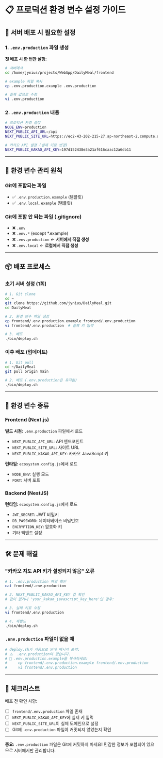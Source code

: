 # 📋 프로덕션 환경 변수 설정 가이드

## 🚀 서버 배포 시 필요한 설정

### 1. `.env.production` 파일 생성

**첫 배포 시 한 번만 실행:**

```bash
# 서버에서
cd /home/jynius/projects/WebApp/DailyMeal/frontend

# example 파일 복사
cp .env.production.example .env.production

# 실제 값으로 수정
vi .env.production
```

### 2. `.env.production` 내용

```bash
# 프로덕션 환경 설정
NODE_ENV=production
NEXT_PUBLIC_API_URL=/api
NEXT_PUBLIC_SITE_URL=https://ec2-43-202-215-27.ap-northeast-2.compute.amazonaws.com

# 카카오 API 설정 (실제 키로 변경)
NEXT_PUBLIC_KAKAO_API_KEY=197d152438e3a21af616caac12a6db11
```

---

## 🔐 환경 변수 관리 원칙

### Git에 포함되는 파일
- ✅ `.env.production.example` (템플릿)
- ✅ `.env.local.example` (템플릿)

### Git에 포함 안 되는 파일 (.gitignore)
- ❌ `.env`
- ❌ `.env.*` (except *.example)
- ❌ `.env.production` ← **서버에서 직접 생성**
- ❌ `.env.local` ← **로컬에서 직접 생성**

---

## 📦 배포 프로세스

### 초기 서버 설정 (1회)
```bash
# 1. Git clone
cd ~
git clone https://github.com/jynius/DailyMeal.git
cd DailyMeal

# 2. 환경 변수 파일 생성
cp frontend/.env.production.example frontend/.env.production
vi frontend/.env.production  # 실제 키 입력

# 3. 배포
./bin/deploy.sh
```

### 이후 배포 (업데이트)
```bash
# 1. Git pull
cd ~/DailyMeal
git pull origin main

# 2. 배포 (.env.production은 유지됨)
./bin/deploy.sh
```

---

## 🔧 환경 변수 종류

### Frontend (Next.js)
**빌드 시점:** `.env.production` 파일에서 로드
- `NEXT_PUBLIC_API_URL`: API 엔드포인트
- `NEXT_PUBLIC_SITE_URL`: 사이트 URL
- `NEXT_PUBLIC_KAKAO_API_KEY`: 카카오 JavaScript 키

**런타임:** `ecosystem.config.js`에서 로드
- `NODE_ENV`: 실행 모드
- `PORT`: 서버 포트

### Backend (NestJS)
**런타임:** `ecosystem.config.js`에서 로드
- `JWT_SECRET`: JWT 비밀키
- `DB_PASSWORD`: 데이터베이스 비밀번호
- `ENCRYPTION_KEY`: 암호화 키
- 기타 백엔드 설정

---

## 🛠️ 문제 해결

### "카카오 지도 API 키가 설정되지 않음" 오류
```bash
# 1. .env.production 파일 확인
cat frontend/.env.production

# 2. NEXT_PUBLIC_KAKAO_API_KEY 값 확인
# 값이 없거나 'your_kakao_javascript_key_here'인 경우:

# 3. 실제 키로 수정
vi frontend/.env.production

# 4. 재빌드
./bin/deploy.sh
```

### `.env.production` 파일이 없을 때
```bash
# deploy.sh가 자동으로 안내 메시지 출력:
# ⚠️  .env.production이 없습니다.
# 📝 .env.production.example을 복사하세요:
#     cp frontend/.env.production.example frontend/.env.production
#     vi frontend/.env.production
```

---

## 📝 체크리스트

배포 전 확인 사항:

- [ ] `frontend/.env.production` 파일 존재
- [ ] `NEXT_PUBLIC_KAKAO_API_KEY`에 실제 키 입력
- [ ] `NEXT_PUBLIC_SITE_URL`이 실제 도메인으로 설정
- [ ] Git에 `.env.production` 파일이 커밋되지 않았는지 확인

---

**중요:** `.env.production` 파일은 Git에 커밋하지 마세요! 
민감한 정보가 포함되어 있으므로 서버에서만 관리합니다.
